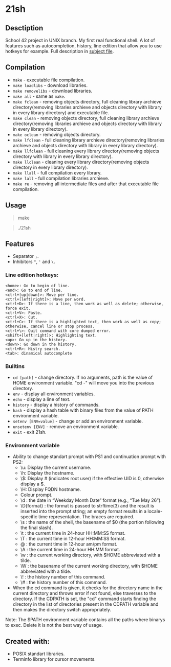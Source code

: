 # 21sh

## Desctiption

School 42 project in UNIX branch\. My first real functional shell. A lot of features such as autocompletion, history, line edition that allow you to use hotkeys for example\. Full description in
[subject file](https://cdn.intra.42.fr/pdf/pdf/967/21sh.en.pdf "school project")\.

## Compilation

* `make` \- executable file compilation\.
* `make loadlibs` \- download libraries\.
* `make removelibs` \- download libraries\.
* `make all` \- same as `make`\.
* `make fclean` \- removing objects directory, full cleaning library archieve directory(removing libraries archieve and objects directory with library in every library directory) and executable file\.
* `make clean` \- removing objects directory, full cleaning library archieve directory(removing libraries archieve and objects directory with library in every library directory)\.
* `make oclean` \- removing objects directory\.
* `make lfclean` \- full cleaning library archieve directory(removing libraries archieve and objects directory with library in every library directory)\.
* `make llfclean` \- full cleaning every library directory(removing objects directory with library in every library directory)\.
* `make llclean` \- cleaning every library directory(removing objects directory in every library directory)\.
* `make llall` \- full compilation every library\.
* `make lall` \- full compilation libraries archieve\.
* `make re` \- removing all intermediate files and after that executable file compilation\.

## Usage

>make

>./21sh

## Features

* Separator `;`\.
* Inhibitors `"`, `'` and `\`\.

### Line edition hotkeys:
	<home>: Go to begin of line.
	<end>: Go to end of line.
	<ctrl+[up|down]>: Move per line.
	<ctrl+[left|right]>: Move per word.
	<ctrl+D>: If there is a line, then work as well as delete; otherwise, force exit.
	<ctrl+V>: Paste.
	<ctrl+X>: Cut.
	<ctrl+C>: If there is a highlighted text, then work as well as copy; otherwise, cancel line or stop process.
	<ctrl+\>: Quit command with core dumped error.
	<shift+[left|right]>: Highlighting text.
	<up>: Go up in the history.
	<down>: Go down in the history.
    <ctrl+R>: Histry search.
	<tab>: dinamical autocomplete

### Builtins

* `cd [path]` \- change directory\. If no arguments, path is the value of HOME environment variable\. "cd -" will move you into the previous directory\.
* `env` \- display all environment variables\.
* `echo` \- display a line of text\.
* `history` \- display a history of commands\.
* `hash` \- display a hash table with binary files from the value of PATH environment variable\.
* `setenv [ENV=value]` \- change or add an environment variable\.
* `unsetenv [ENV]` \- remove an environment variable\.
* `exit` \- exit 21sh\.

### Environment variable

* Ability to change standart prompt with PS1 and continuation prompt with PS2:
	- \u: Display the current username\.
	- \h: Display the hostname\.
	- \\$: Display # (indicates root user) if the effective UID is 0, otherwise display a $\.
	- \H: Display FQDN hostname\.
	- Colour prompt\.
	- \d : the date in “Weekday Month Date” format (e.g., “Tue May 26”)\.
	- \D{format} : the format is passed to strftime(3) and the result is inserted into the prompt string; an empty format results in a locale-specific time representation\. The braces are required\.
	- \s : the name of the shell, the basename of $0 (the portion following the final slash)\.
	- \t : the current time in 24-hour HH:MM:SS format\.
	- \T : the current time in 12-hour HH:MM:SS format\.
	- \@ : the current time in 12-hour am/pm format\.
	- \A : the current time in 24-hour HH:MM format\.
	- \w : the current working directory, with $HOME abbreviated with a tilde\.
	- \W : the basename of the current working directory, with $HOME abbreviated with a tilde\.
	- \\! : the history number of this command\.
	- \\# : the history number of this command\.
* When the cd command is given, it checks for the directory name in the current directory and throws error if not found, else traverses to the directory\. If the CDPATH is set, the "cd" command starts finding the directory in the list of directories present in the CDPATH variable and then makes the directory switch appropriately\.

Note: The $PATH environment variable contains all the paths where binarys to exec\. Delete it is not the best way of usage\.

## Created with:

* POSIX standart libraries\.
* Terminfo library for cursor movements\.

